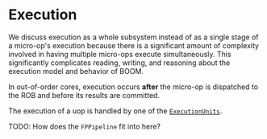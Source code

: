 # Execution

We discuss execution as a whole subsystem instead of as a single stage of a micro-op's execution because there is a significant amount of complexity involved in having multiple micro-ops execute simultaneously.
This significantly complicates reading, writing, and reasoning about the execution model and behavior of BOOM.

<div class="note">
In out-of-order cores, execution occurs <strong>after</strong> the micro-op is dispatched to the ROB and before its results are committed.
</div>

The execution of a uop is handled by one of the [`ExecutionUnits`](../modules/execution-units.md).

TODO: How does the `FPPipeline` fit into here?
